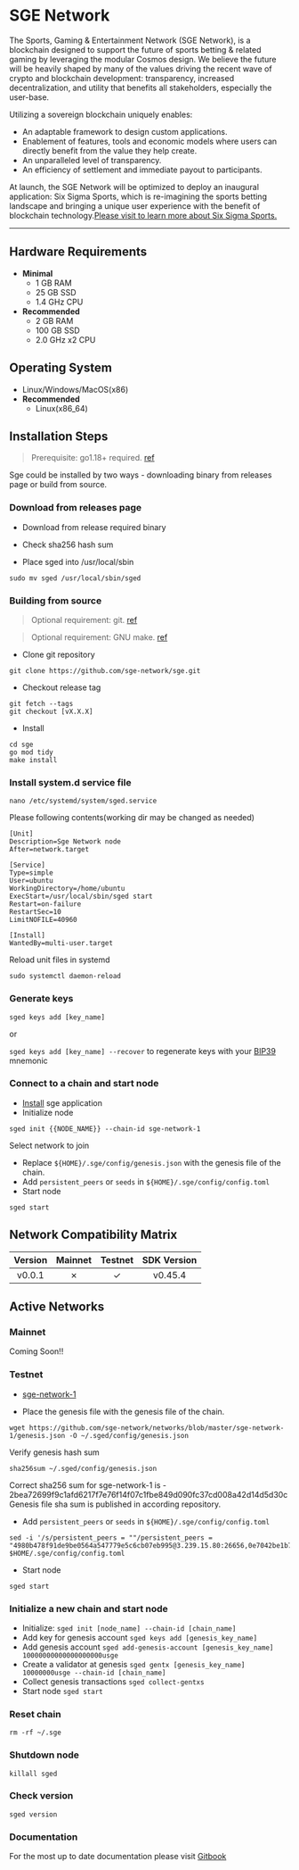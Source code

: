 # SGE Network

The Sports, Gaming & Entertainment Network (SGE Network), is a blockchain 
designed to support the future of sports betting & related gaming by 
leveraging the modular Cosmos design. We believe the future will be heavily shaped by many of the values driving the recent wave of crypto and blockchain development: transparency, increased decentralization, and utility that benefits all stakeholders, especially the user-base.

Utilizing a sovereign blockchain uniquely enables: 
- An adaptable framework to design custom applications.
- Enablement of features, tools and economic models where users can directly benefit from the value they help create.
- An unparalleled level of transparency.
- An efficiency of settlement and immediate payout to participants. 

At launch, the SGE Network will be optimized to deploy an inaugural application: Six Sigma Sports, which is re-imagining the sports betting landscape and bringing a unique user experience with the benefit of blockchain technology.[Please visit to learn more about Six Sigma Sports.](https://sixsigmasports.io/)

---

## Hardware Requirements
* **Minimal**
    * 1 GB RAM
    * 25 GB SSD
    * 1.4 GHz CPU
* **Recommended**
    * 2 GB RAM
    * 100 GB SSD
    * 2.0 GHz x2 CPU

## Operating System
* Linux/Windows/MacOS(x86)
* **Recommended**
    * Linux(x86_64)

## Installation Steps
>Prerequisite: go1.18+ required. [ref](https://golang.org/doc/install)

Sge could be installed by two ways - downloading binary from releases page or build from source.

### Download from releases page
* Download from release required binary

* Check sha256 hash sum

* Place sged into /usr/local/sbin
```shell
sudo mv sged /usr/local/sbin/sged
```


### Building from source
>Optional requirement: git. [ref](https://github.com/git/git)

>Optional requirement: GNU make. [ref](https://www.gnu.org/software/make/manual/html_node/index.html)


* Clone git repository
```shell
git clone https://github.com/sge-network/sge.git
```
* Checkout release tag
```shell
git fetch --tags
git checkout [vX.X.X]
```
* Install
```shell
cd sge
go mod tidy
make install
```

### Install system.d service file
```shell
nano /etc/systemd/system/sged.service
```
Please following contents(working dir may be changed as needed)
```
[Unit]
Description=Sge Network node
After=network.target

[Service]
Type=simple
User=ubuntu
WorkingDirectory=/home/ubuntu
ExecStart=/usr/local/sbin/sged start
Restart=on-failure
RestartSec=10
LimitNOFILE=40960

[Install]
WantedBy=multi-user.target
```
Reload unit files in systemd
```shell
sudo systemctl daemon-reload
```

### Generate keys

`sged keys add [key_name]`

or

`sged keys add [key_name] --recover` to regenerate keys with your [BIP39](https://github.com/bitcoin/bips/tree/master/bip-0039) mnemonic

### Connect to a chain and start node
* [Install](#installation-steps) sge application
* Initialize node
```shell
sged init {{NODE_NAME}} --chain-id sge-network-1
```
Select network to join
* Replace `${HOME}/.sge/config/genesis.json` with the genesis file of the chain.
* Add `persistent_peers` or `seeds` in `${HOME}/.sge/config/config.toml`
* Start node
```shell
sged start
```

## Network Compatibility Matrix

| Version | Mainnet | Testnet | SDK Version |
|:-------:|:-------:|:-------:|:-----------:|
|  v0.0.1 |    ✗    |    ✓    |   v0.45.4   |


## Active Networks

### Mainnet

Coming Soon!!

### Testnet

- [sge-network-1](https://github.com/sge-network/networks/sge-network-1)


* Place the genesis file  with the genesis file of the chain.
```shell
wget https://github.com/sge-network/networks/blob/master/sge-network-1/genesis.json -O ~/.sged/config/genesis.json
```
Verify genesis hash sum
```shell
sha256sum ~/.sged/config/genesis.json
```
Correct sha256 sum for sge-network-1 is - 2bea72699f9c1afd6217f7e76f14f07c1fbe849d090fc37cd008a42d14d5d30c
Genesis file sha sum is published in according repository.

* Add `persistent_peers` or `seeds` in `${HOME}/.sge/config/config.toml`
```shell
sed -i '/s/persistent_peers = ""/persistent_peers = "4980b478f91de9be0564a547779e5c6cb07eb995@3.239.15.80:26656,0e7042be1b77707aaf0597bb804da90d3a606c08@3.88.40.53:26656/g' $HOME/.sge/config/config.toml
```
* Start node
```shell
sged start
```

### Initialize a new chain and start node
* Initialize: `sged init [node_name] --chain-id [chain_name]`
* Add key for genesis account `sged keys add [genesis_key_name]`
* Add genesis account `sged add-genesis-account [genesis_key_name] 10000000000000000000usge`
* Create a validator at genesis `sged gentx [genesis_key_name] 10000000usge --chain-id [chain_name]`
* Collect genesis transactions `sged collect-gentxs`
* Start node `sged start`

### Reset chain
```shell
rm -rf ~/.sge
```

### Shutdown node
```shell
killall sged
```

### Check version
```shell
sged version
```

### Documentation
For the most up to date documentation please visit [Gitbook](https://six-sigma-sports.gitbook.io/documentation/)
